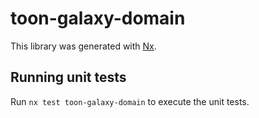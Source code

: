 # toon-galaxy-domain

This library was generated with [Nx](https://nx.dev).

## Running unit tests

Run `nx test toon-galaxy-domain` to execute the unit tests.
